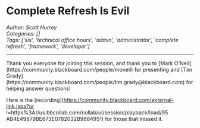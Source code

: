 # Complete Refresh Is Evil
*Author: Scott Hurrey*  
*Categories: []*  
*Tags: ['sis', 'technical office hours', 'admin', 'administrator', 'complete refresh', 'framework', 'developer']*  
<hr />
Thank you everyone for joining this session, and thank you to [Mark
O'Neil](https://community.blackboard.com/people/moneil) for presenting and
[Tim Grady](https://community.blackboard.com/people/tim.grady@blackboard.com)
for helping answer questions!

Here is the [recording](https://community.blackboard.com/external-link.jspa?ur
l=https%3A//us.bbcollab.com/collab/ui/session/playback/load/95
AB4E49879BE673E0782032B9884951) for those that missed it.

